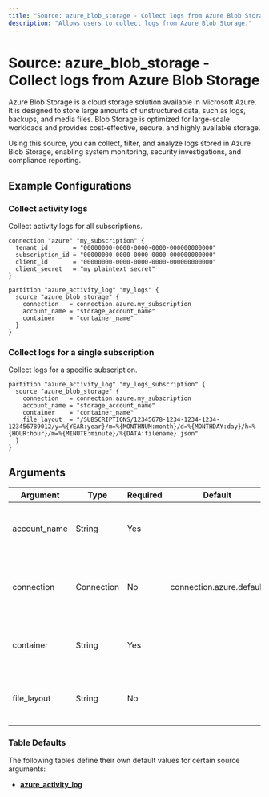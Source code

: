 ```yaml
---
title: "Source: azure_blob_storage - Collect logs from Azure Blob Storage"
description: "Allows users to collect logs from Azure Blob Storage."
---
```


# Source: azure_blob_storage - Collect logs from Azure Blob Storage

Azure Blob Storage is a cloud storage solution available in Microsoft Azure. It is designed to store large amounts of unstructured data, such as logs, backups, and media files. Blob Storage is optimized for large-scale workloads and provides cost-effective, secure, and highly available storage.

Using this source, you can collect, filter, and analyze logs stored in Azure Blob Storage, enabling system monitoring, security investigations, and compliance reporting.

## Example Configurations

### Collect activity logs

Collect activity logs for all subscriptions.

```hcl
connection "azure" "my_subscription" {
  tenant_id       = "00000000-0000-0000-0000-000000000000"
  subscription_id = "00000000-0000-0000-0000-000000000000"
  client_id       = "00000000-0000-0000-0000-000000000000"
  client_secret   = "my plaintext secret"
}

partition "azure_activity_log" "my_logs" {
  source "azure_blob_storage" {
    connection   = connection.azure.my_subscription
    account_name = "storage_account_name"
    container    = "container_name"
  }
}
```

### Collect logs for a single subscription

Collect logs for a specific subscription.

```hcl
partition "azure_activity_log" "my_logs_subscription" {
  source "azure_blob_storage" {
    connection   = connection.azure.my_subscription
    account_name = "storage_account_name"
    container    = "container_name"
    file_layout  = "/SUBSCRIPTIONS/12345678-1234-1234-1234-123456789012/y=%{YEAR:year}/m=%{MONTHNUM:month}/d=%{MONTHDAY:day}/h=%{HOUR:hour}/m=%{MINUTE:minute}/%{DATA:filename}.json"
  }
}
```

## Arguments

| Argument     | Type        | Required | Default                    | Description                                                                                                              |
|--------------|------------|----------|----------------------------|--------------------------------------------------------------------------------------------------------------------------|
| account_name | String     | Yes      |                            | The name of the Storage account to collect logs from.                                                                   |
| connection   | Connection | No       | connection.azure.default   | The [Azure connection](https://hub.tailpipe.io/plugins/turbot/azure#connection-credentials) to use to connect to the Azure subscription. |
| container    | String     | Yes      |                            | The name of the Storage container where logs are stored.                                                                |
| file_layout  | String     | No       |                            | The Grok pattern that defines the log file structure.                                                                   |


### Table Defaults

The following tables define their own default values for certain source arguments:

- **[azure_activity_log](https://hub.tailpipe.io/plugins/turbot/azure/tables/azure_activity_log#azure_blob_storage)**

